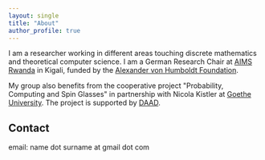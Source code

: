 ```yaml
---
layout: single
title: "About"
author_profile: true
---
```


I am a researcher working in different areas touching discrete mathematics and theoretical
computer science. I am a German Research Chair at [AIMS Rwanda](https://aims.ac.rw) in Kigali, funded by the
[Alexander von Humboldt Foundation](https://www.humboldt-foundation.de/en/).

My group also benefits from the cooperative project "Probability, Computing and Spin Glasses" in partnership with Nicola Kistler at [Goethe University](https://www.goethe-university-frankfurt.de/).
The project is supported by [DAAD](https://www.daad.de/en/).

## Contact
email: name dot surname at gmail dot com

